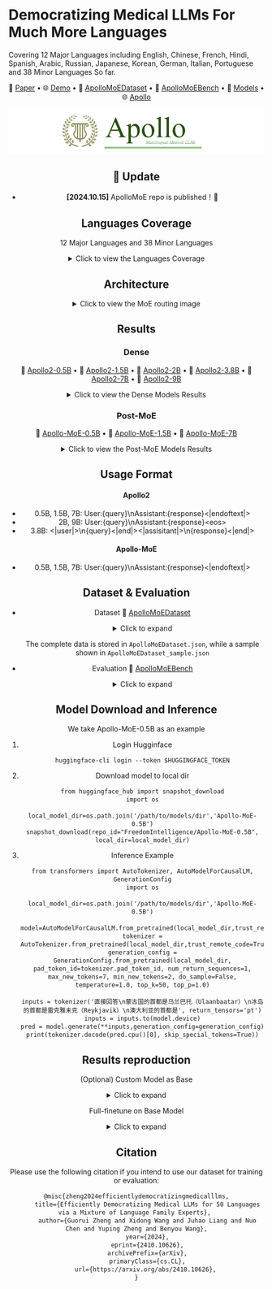 # Democratizing Medical LLMs For Much More Languages

Covering 12 Major Languages including English, Chinese, French, Hindi, Spanish, Arabic, Russian, Japanese, Korean, German, Italian, Portuguese and 38 Minor Languages So far.
<center>



<p align="center">
   📃 <a href="https://arxiv.org/abs/2410.10626" target="_blank">Paper</a> • 🌐 <a href="" target="_blank">Demo</a> • 🤗 <a href="https://huggingface.co/datasets/FreedomIntelligence/ApolloMoEDataset" target="_blank">ApolloMoEDataset</a> • 🤗 <a href="https://huggingface.co/datasets/FreedomIntelligence/ApolloMoEBench" target="_blank">ApolloMoEBench</a>  • 🤗 <a href="https://huggingface.co/collections/FreedomIntelligence/apollomoe-and-apollo2-670ddebe3bb1ba1aebabbf2c" target="_blank">Models</a> • 🌐 <a href="https://github.com/FreedomIntelligence/Apollo" target="_blank">Apollo</a>
</p>

![Apollo](assets/apollo_medium_final.png)

## 🌈 Update

* **[2024.10.15]** ApolloMoE repo is published！🎉


## Languages Coverage
12 Major Languages and 38 Minor Languages

<details>
  <summary>Click to view the Languages Coverage</summary>
   
   ![ApolloMoE](assets/languages.png)

</details>


## Architecture

<details>
  <summary>Click to view the MoE routing image</summary>

  ![ApolloMoE](/assets/hybrid_routing.png)

</details>

## Results

### Dense
   🤗 <a href="https://huggingface.co/FreedomIntelligence/Apollo2-0.5B" target="_blank">Apollo2-0.5B</a> • 🤗 <a href="https://huggingface.co/FreedomIntelligence/Apollo2-1.5B" target="_blank">Apollo2-1.5B</a> • 🤗 <a href="https://huggingface.co/FreedomIntelligence/Apollo2-2B" target="_blank">Apollo2-2B</a>  • 🤗 <a href="https://huggingface.co/FreedomIntelligence/Apollo2-3.8B" target="_blank">Apollo2-3.8B</a> • 🤗 <a href="https://huggingface.co/FreedomIntelligence/Apollo2-7B" target="_blank">Apollo2-7B</a>  • 🤗 <a href="https://huggingface.co/FreedomIntelligence/Apollo2-9B" target="_blank">Apollo2-9B</a>  
   
<details>
  <summary>Click to view the Dense Models Results</summary>
   
   ![ApolloMoE](assets/dense_results.png)

</details>

### Post-MoE
   🤗 <a href="https://huggingface.co/FreedomIntelligence/Apollo-MoE-0.5B" target="_blank">Apollo-MoE-0.5B</a>  • 🤗 <a href="https://huggingface.co/FreedomIntelligence/Apollo-MoE-1.5B" target="_blank">Apollo-MoE-1.5B</a>  • 🤗 <a href="https://huggingface.co/FreedomIntelligence/Apollo-MoE-7B" target="_blank">Apollo-MoE-7B</a>  
   
<details>
  <summary>Click to view the Post-MoE Models Results</summary>
   
   ![ApolloMoE](assets/post_moe_results.png)

</details>


## Usage Format
#### Apollo2
- 0.5B, 1.5B, 7B: User:{query}\nAssistant:{response}<|endoftext|>
- 2B, 9B: User:{query}\nAssistant:{response}\<eos\>
- 3.8B: <|user|>\n{query}<|end|><|assisitant|>\n{response}<|end|>

#### Apollo-MoE
- 0.5B, 1.5B, 7B: User:{query}\nAssistant:{response}<|endoftext|>

## Dataset & Evaluation

- Dataset
  🤗 <a href="https://huggingface.co/datasets/FreedomIntelligence/ApolloMoEDataset" target="_blank">ApolloMoEDataset</a>

   <details><summary>Click to expand</summary>

    ![ApolloMoE](assets/Dataset.png)

    - [Data category](https://huggingface.co/datasets/FreedomIntelligence/ApolloCorpus)


   </details>


   The complete data is stored in `ApolloMoEDataset.json`, while a sample shown in `ApolloMoEDataset_sample.json`
- Evaluation
  🤗 <a href="https://huggingface.co/datasets/FreedomIntelligence/ApolloMoEBench" target="_blank">ApolloMoEBench</a> 

   <details><summary>Click to expand</summary>
      
     - EN:
       - [MedQA-USMLE](https://huggingface.co/datasets/GBaker/MedQA-USMLE-4-options) 
       - [MedMCQA](https://huggingface.co/datasets/medmcqa/viewer/default/test)
       - [PubMedQA](https://huggingface.co/datasets/pubmed_qa): Because the results fluctuated too much, they were not used in the paper.
       - [MMLU-Medical](https://huggingface.co/datasets/cais/mmlu)
         - Clinical knowledge, Medical genetics, Anatomy, Professional medicine, College biology, College medicine
     - ZH:
       - [MedQA-MCMLE](https://huggingface.co/datasets/bigbio/med_qa/viewer/med_qa_zh_4options_bigbio_qa/test)
       - [CMB-single](https://huggingface.co/datasets/FreedomIntelligence/CMB): Not used in the paper
         - Randomly sample 2,000 multiple-choice questions with single answer.
       - [CMMLU-Medical](https://huggingface.co/datasets/haonan-li/cmmlu)
         - Anatomy, Clinical_knowledge, College_medicine, Genetics, Nutrition, Traditional_chinese_medicine, Virology
       - [CExam](https://github.com/williamliujl/CMExam): Not used in the paper
         - Randomly sample 2,000 multiple-choice questions


     - ES: [Head_qa](https://huggingface.co/datasets/head_qa)
     - FR:
       - [Frenchmedmcqa](https://github.com/qanastek/FrenchMedMCQA)
       - [MMLU_FR]
         - Clinical knowledge, Medical genetics, Anatomy, Professional medicine, College biology, College medicine
     - HI: [MMLU_HI](https://huggingface.co/datasets/FreedomIntelligence/MMLU_Hindi)
        - Clinical knowledge, Medical genetics, Anatomy, Professional medicine, College biology, College medicine
     - AR: [MMLU_AR](https://huggingface.co/datasets/FreedomIntelligence/MMLU_Arabic)
        - Clinical knowledge, Medical genetics, Anatomy, Professional medicine, College biology, College medicine
     - JA: [IgakuQA](https://github.com/jungokasai/IgakuQA)
     - KO: [KorMedMCQA](https://huggingface.co/datasets/sean0042/KorMedMCQA)
     - IT:
       - [MedExpQA](https://huggingface.co/datasets/HiTZ/MedExpQA)
       - [MMLU_IT]
         - Clinical knowledge, Medical genetics, Anatomy, Professional medicine, College biology, College medicine
     - DE: [BioInstructQA](https://huggingface.co/datasets/BioMistral/BioInstructQA): German part
     - PT: [BioInstructQA](https://huggingface.co/datasets/BioMistral/BioInstructQA): Portuguese part
     - RU: [RuMedBench](https://github.com/sb-ai-lab/MedBench)

      
      


   </details>

## Model Download and Inference
   We take Apollo-MoE-0.5B as an example
   1. Login Hugginface
      
       ```
       huggingface-cli login --token $HUGGINGFACE_TOKEN
       ```
       
   2. Download model to local dir
        
       ```
       from huggingface_hub import snapshot_download
       import os

       local_model_dir=os.path.join('/path/to/models/dir','Apollo-MoE-0.5B')
       snapshot_download(repo_id="FreedomIntelligence/Apollo-MoE-0.5B", local_dir=local_model_dir)
       ```
       
   3. Inference Example

      ```
      from transformers import AutoTokenizer, AutoModelForCausalLM, GenerationConfig
      import os
      
      local_model_dir=os.path.join('/path/to/models/dir','Apollo-MoE-0.5B')
      
      model=AutoModelForCausalLM.from_pretrained(local_model_dir,trust_remote_code=True)
      tokenizer = AutoTokenizer.from_pretrained(local_model_dir,trust_remote_code=True)
      generation_config = GenerationConfig.from_pretrained(local_model_dir, pad_token_id=tokenizer.pad_token_id, num_return_sequences=1, max_new_tokens=7, min_new_tokens=2, do_sample=False, temperature=1.0, top_k=50, top_p=1.0)
      
      inputs = tokenizer('直接回答\n蒙古国的首都是乌兰巴托（Ulaanbaatar）\n冰岛的首都是雷克雅未克（Reykjavik）\n澳大利亚的首都是', return_tensors='pt')
      inputs = inputs.to(model.device)
      pred = model.generate(**inputs,generation_config=generation_config)
      print(tokenizer.decode(pred.cpu()[0], skip_special_tokens=True))
      ```


   
## Results reproduction
   
   (Optional) Custom Model as Base
   
   <details><summary>Click to expand</summary>
      
   ```
      copy /path/to/your/configuration_upcycling_qwen2_moe.py /path/to/src/variants/moe_initilization/configuration_upcycling_qwen2_moe.py
      copy /path/to/your/modeling_upcycling_qwen2_moe.py /path/to/src/variants/moe_initilization/modeling_upcycling_qwen2_moe.py
      cd /path/to/src/variants/moe_initilization
      bash convert.sh
   ```

   </details>

   Full-finetune on Base Model
   
   <details><summary>Click to expand</summary>

   
   
   We take Apollo2-7B or Apollo-MoE-0.5B as examples

   
   1. Download and extract data:
      
      - Dowload Dataset and Benchmark firstly
      - Extract major or minor data part according to your needs:


      ```
      bash 0.extract_data.sh
      ```   
    
   2. Prepare test and dev data for specific model:
      - Create test data for with special token
        
       ```
       bash 1.data_process_test&dev.sh
       ```
    
   3. Prepare train data for specific model (Create tokenized data in advance):

    
      - You can adjust data Training order and Training Epoch in this step

       ```
       bash 2.data_process_train.sh
       ```
    
   4. Train the model

    
      - If you want to train in Multi Nodes please refer to ./src/sft/training_config/zero_multi.yaml


       ```
       bash 3.single_node_train.sh
       ```


   5. Evaluate your model: Generate score for benchmark
      
         ```
         bash 4.eval.sh
         ```

   </details>



##  Citation
Please use the following citation if you intend to use our dataset for training or evaluation:

```
@misc{zheng2024efficientlydemocratizingmedicalllms,
      title={Efficiently Democratizing Medical LLMs for 50 Languages via a Mixture of Language Family Experts}, 
      author={Guorui Zheng and Xidong Wang and Juhao Liang and Nuo Chen and Yuping Zheng and Benyou Wang},
      year={2024},
      eprint={2410.10626},
      archivePrefix={arXiv},
      primaryClass={cs.CL},
      url={https://arxiv.org/abs/2410.10626}, 
}
```

